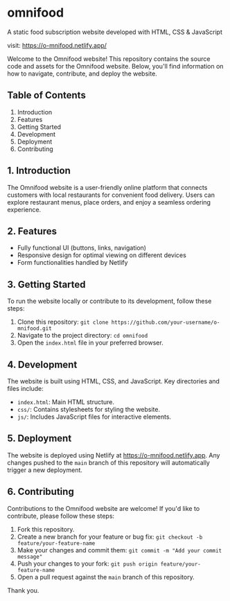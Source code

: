 # omnifood
A static food subscription website developed with HTML, CSS &amp; JavaScript

visit: https://o-mnifood.netlify.app/

Welcome to the Omnifood website! This repository contains the source code and assets for the Omnifood website. Below, you'll find information on how to navigate, contribute, and deploy the website.

## Table of Contents

1. Introduction
2. Features
3. Getting Started
4. Development
5. Deployment
6. Contributing

## 1. Introduction

The Omnifood website is a user-friendly online platform that connects customers with local restaurants for convenient food delivery. Users can explore restaurant menus, place orders, and enjoy a seamless ordering experience.

## 2. Features

- Fully functional UI (buttons, links, navigation)
- Responsive design for optimal viewing on different devices
- Form functionalities handled by Netlify

## 3. Getting Started

To run the website locally or contribute to its development, follow these steps:

1. Clone this repository: `git clone https://github.com/your-username/o-mnifood.git`
2. Navigate to the project directory: `cd omnifood`
3. Open the `index.html` file in your preferred browser.

## 4. Development

The website is built using HTML, CSS, and JavaScript. Key directories and files include:

- `index.html`: Main HTML structure.
- `css/`: Contains stylesheets for styling the website.
- `js/`: Includes JavaScript files for interactive elements.

## 5. Deployment

The website is deployed using Netlify at https://o-mnifood.netlify.app. Any changes pushed to the `main` branch of this repository will automatically trigger a new deployment.

## 6. Contributing

Contributions to the Omnifood website are welcome! If you'd like to contribute, please follow these steps:

1. Fork this repository.
2. Create a new branch for your feature or bug fix: `git checkout -b feature/your-feature-name`
3. Make your changes and commit them: `git commit -m "Add your commit message"`
4. Push your changes to your fork: `git push origin feature/your-feature-name`
5. Open a pull request against the `main` branch of this repository.

Thank you.
